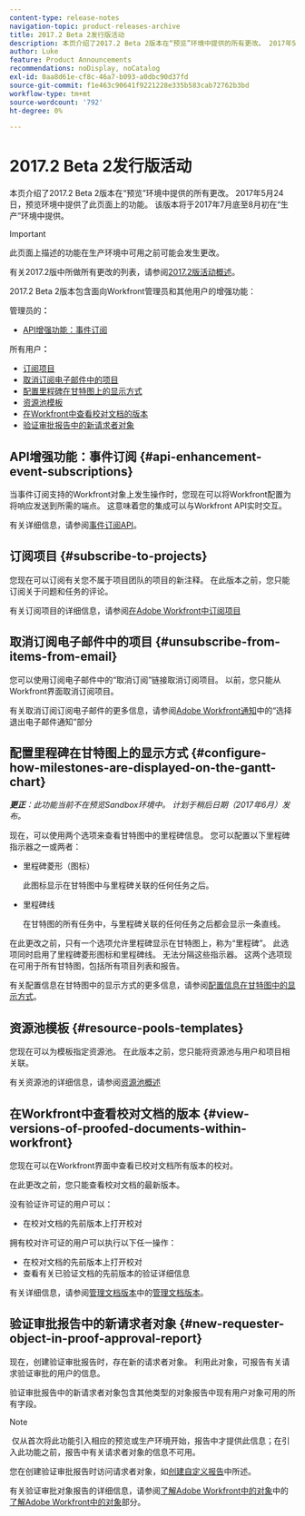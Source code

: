 ```yaml
---
content-type: release-notes
navigation-topic: product-releases-archive
title: 2017.2 Beta 2发行版活动
description: 本页介绍了2017.2 Beta 2版本在“预览”环境中提供的所有更改。 2017年5月24日，预览环境中提供了此页面上的功能。 该版本将于2017年7月底至8月初在“生产”环境中提供。
author: Luke
feature: Product Announcements
recommendations: noDisplay, noCatalog
exl-id: 0aa8d61e-cf8c-46a7-b093-a0dbc90d37fd
source-git-commit: f1e463c90641f9221228e335b583cab72762b3bd
workflow-type: tm+mt
source-wordcount: '792'
ht-degree: 0%

---
```


# 2017.2 Beta 2发行版活动

本页介绍了2017.2 Beta 2版本在“预览”环境中提供的所有更改。 2017年5月24日，预览环境中提供了此页面上的功能。 该版本将于2017年7月底至8月初在“生产”环境中提供。

>[!IMPORTANT]
>
>此页面上描述的功能在生产环境中可用之前可能会发生更改。

有关2017.2版中所做所有更改的列表，请参阅[2017.2版活动概述](../../../../product-announcements/product-releases/quarterly-release-archive/2017.2-release-activity/2017-2-release-activity-overview.md)。

2017.2 Beta 2版本包含面向Workfront管理员和其他用户的增强功能：

管理员的&#x200B;**：**

* [API增强功能：事件订阅](#api-enhancement-event-subscriptions)

所有用户&#x200B;**：**

* [订阅项目](#subscribe-to-projects)
* [取消订阅电子邮件中的项目](#unsubscribe-from-items-from-email)
* [配置里程碑在甘特图上的显示方式](#configure-how-milestones-are-displayed-on-the-gantt-chart)
* [资源池模板](#resource-pools-templates)
* [在Workfront中查看校对文档的版本](#view-versions-of-proofed-documents-within-workfront)
* [验证审批报告中的新请求者对象](#new-requester-object-in-proof-approval-report)

## API增强功能：事件订阅 {#api-enhancement-event-subscriptions}

当事件订阅支持的Workfront对象上发生操作时，您现在可以将Workfront配置为将响应发送到所需的端点。 这意味着您的集成可以与Workfront API实时交互。

有关详细信息，请参阅[事件订阅API](../../../../wf-api/general/event-subs-api.md)。 

## 订阅项目 {#subscribe-to-projects}

您现在可以订阅有关您不属于项目团队的项目的新注释。 在此版本之前，您只能订阅关于问题和任务的评论。

有关订阅项目的详细信息，请参阅[在Adobe Workfront中订阅项目](../../../../workfront-basics/using-notifications/subscribe-to-items-in-workfront.md)

## 取消订阅电子邮件中的项目 {#unsubscribe-from-items-from-email}

您可以使用订阅电子邮件中的“取消订阅”链接取消订阅项目。 以前，您只能从Workfront界面取消订阅项目。

有关取消订阅订阅电子邮件的更多信息，请参阅[Adobe Workfront通知](../../../../workfront-basics/using-notifications/wf-notifications.md)中的“选择退出电子邮件通知”部分 

## 配置里程碑在甘特图上的显示方式 {#configure-how-milestones-are-displayed-on-the-gantt-chart}

***更正&#x200B;**：此功能当前不在预览Sandbox环境中。 计划于稍后日期（2017年6月）发布。*

现在，可以使用两个选项来查看甘特图中的里程碑信息。 您可以配置以下里程碑指示器之一或两者：

* 里程碑菱形（图标）

  此图标显示在甘特图中与里程碑关联的任何任务之后。

* 里程碑线

  在甘特图的所有任务中，与里程碑关联的任何任务之后都会显示一条直线。

在此更改之前，只有一个选项允许里程碑显示在甘特图上，称为“里程碑”。 此选项同时启用了里程碑菱形图标和里程碑线。 无法分隔这些指示器。 这两个选项现在可用于所有甘特图，包括所有项目列表和报告。 

有关配置信息在甘特图中的显示方式的更多信息，请参阅[配置信息在甘特图中的显示方式](../../../../manage-work/gantt-chart/use-the-gantt-chart/configure-info-on-gantt-chart.md)。

## 资源池模板 {#resource-pools-templates}

您现在可以为模板指定资源池。 在此版本之前，您只能将资源池与用户和项目相关联。

有关资源池的详细信息，请参阅[资源池概述](../../../../resource-mgmt/resource-planning/resource-pools/work-with-resource-pools.md)

## 在Workfront中查看校对文档的版本 {#view-versions-of-proofed-documents-within-workfront}

您现在可以在Workfront界面中查看已校对文档所有版本的校对。 

在此更改之前，您只能查看校对文档的最新版本。

没有验证许可证的用户可以：

* 在校对文档的先前版本上打开校对

拥有校对许可证的用户可以执行以下任一操作：

* 在校对文档的先前版本上打开校对
* 查看有关已验证文档的先前版本的验证详细信息

有关详细信息，请参阅[管理文档版本](../../../../documents/managing-documents/manage-document-versions.md)中的[管理文档版本](../../../../documents/managing-documents/manage-document-versions.md)。

## 验证审批报告中的新请求者对象 {#new-requester-object-in-proof-approval-report}

现在，创建验证审批报告时，存在新的请求者对象。 利用此对象，可报告有关请求验证审批的用户的信息。 

验证审批报告中的新请求者对象包含其他类型的对象报告中现有用户对象可用的所有字段。

>[!NOTE]
>
> 仅从首次将此功能引入相应的预览或生产环境开始，报告中才提供此信息；在引入此功能之前，报告中有关请求者对象的信息不可用。

您在创建验证审批报告时访问请求者对象，如[创建自定义报告](../../../../reports-and-dashboards/reports/creating-and-managing-reports/create-custom-report.md)中所述。

有关验证审批对象报告的详细信息，请参阅[了解Adobe Workfront中的对象](../../../../workfront-basics/navigate-workfront/workfront-navigation/understand-objects.md)中的[了解Adobe Workfront中的对象](../../../../workfront-basics/navigate-workfront/workfront-navigation/understand-objects.md)部分。

